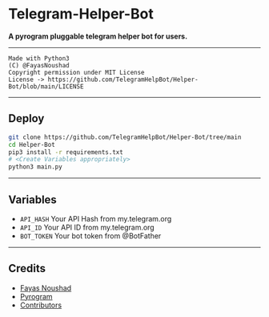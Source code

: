 # Telegram-Helper-Bot

**A pyrogram pluggable telegram helper bot for users.**

---

```
Made with Python3
(C) @FayasNoushad
Copyright permission under MIT License
License -> https://github.com/TelegramHelpBot/Helper-Bot/blob/main/LICENSE
```

---

## Deploy

```sh
git clone https://github.com/TelegramHelpBot/Helper-Bot/tree/main
cd Helper-Bot
pip3 install -r requirements.txt
# <Create Variables appropriately>
python3 main.py
```

---

## Variables

- `API_HASH` Your API Hash from my.telegram.org
- `API_ID` Your API ID from my.telegram.org
- `BOT_TOKEN` Your bot token from @BotFather

---

## Credits

- [Fayas Noushad](https://github.com/FayasNoushad)
- [Pyrogram](https://github.com/pyrogram/pyrogram)
- [Contributors](https://github.com/TelegramHelpBot/Helper-Bot/graphs/contributors)
